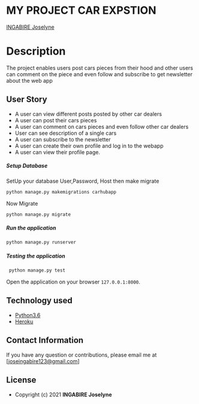 # MY PROJECT CAR EXPSTION

[INGABIRE Joselyne](https://github.com/Joselyne123/Car_Expostion)  
  
# Description  
The project enables users post cars pieces from their hood and other users can comment on the piece and even follow and subscribe to get newsletter about the web app

## User Story  
  
* A user can view different posts posted by other car dealers
* A user can post their cars pieces
* A user can comment on cars pieces and even follow other car dealers 
* User can see description of a single cars  
* A user can subscribe to the newsletter
* A user can create their own profile and log in to the webapp
* A user can view their profile page. 
       
 ##### Setup Database  
  SetUp your database User,Password, Host then make migrate  
 ```bash 
python manage.py makemigrations carhubapp
 ``` 
 Now Migrate

```bash
python manage.py migrate 
```
##### Run the application  
```bash
python manage.py runserver 
```
##### Testing the application  
```bash
 python manage.py test 
```
Open the application on your browser `127.0.0.1:8000`.  
  
 
## Technology used  
  
* [Python3.6](https://www.python.org/)   
* [Heroku](https://heroku.com)
  
## Contact Information   
If you have any question or contributions, please email me at [joseingabire123@gmail.com]  
  
## License 

* Copyright (c) 2021 **INGABIRE Joselyne**